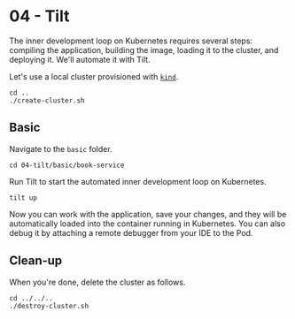 # 04 - Tilt

The inner development loop on Kubernetes requires several steps: compiling the application, building the image, loading it to the cluster, and deploying it. We'll automate it with Tilt.

Let's use a local cluster provisioned with [`kind`](https://kind.sigs.k8s.io).

```shell
cd ..
./create-cluster.sh
```

## Basic

Navigate to the `basic` folder.

```shell
cd 04-tilt/basic/book-service
```

Run Tilt to start the automated inner development loop on Kubernetes.

```shell
tilt up
```

Now you can work with the application, save your changes, and they will be automatically loaded into
the container running in Kubernetes. You can also debug it by attaching a remote debugger from your IDE
to the Pod.

## Clean-up

When you're done, delete the cluster as follows.

```shell
cd ../../..
./destroy-cluster.sh
```
